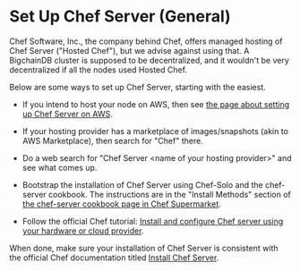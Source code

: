 # Set Up Chef Server (General)

Chef Software, Inc., the company behind Chef, offers managed hosting of Chef Server ("Hosted Chef"), but we advise against using that. A BigchainDB cluster is supposed to be decentralized, and it wouldn't be very decentralized if all the nodes used Hosted Chef.

Below are some ways to set up Chef Server, starting with the easiest.

* If you intend to host your node on AWS, then see [the page about setting up Chef Server on AWS](setup-chef-server-aws.html).

* If your hosting provider has a marketplace of images/snapshots (akin to AWS Marketplace), then search for "Chef" there.

* Do a web search for "Chef Server \<name of your hosting provider\>" and see what comes up.

* Bootstrap the installation of Chef Server using Chef-Solo and the chef-server cookbook. The instructions are in the "Install Methods" section of [the chef-server cookbook page in Chef Supermarket](https://supermarket.chef.io/cookbooks/chef-server).

* Follow the official Chef tutorial: [Install and configure Chef server using your hardware or cloud provider](https://learn.chef.io/install-and-manage-your-own-chef-server/linux/install-chef-server/install-chef-server-using-your-hardware/).


When done, make sure your installation of Chef Server is consistent with the official Chef documentation titled [Install Chef Server](https://docs.chef.io/install_server.html).
